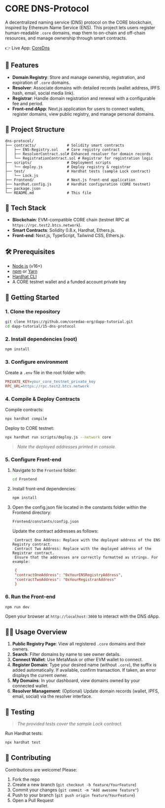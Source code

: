 # CORE DNS-Protocol

A decentralized naming service (DNS) protocol on the CORE blockchain, inspired by Ethereum Name Service (ENS). This project lets users register human-readable `.core` domains, map them to on-chain and off-chain resources, and manage ownership through smart contracts.

👉 Live App: [CoreDns](https://coredns.vercel.app/)

## 🚀 Features

- **Domain Registry**: Store and manage ownership, registration, and expiration of `.core` domains.
- **Resolver**: Associate domains with detailed records (wallet address, IPFS hash, email, social media link).
- **Registrar**: Handle domain registration and renewal with a configurable fee and period.
- **Front-end dApp**: Next.js application for users to connect wallets, register domains, view public registry, and manage personal domains.

## 📂 Project Structure

```
dns-protocol/
├── contracts/              # Solidity smart contracts
│   ├── ENS-Registry.sol    # Core registry contract
│   ├── ResolverContract.sol# Enhanced resolver for domain records
│   └── RegistrationContract.sol # Registrar for registration logic
├── scripts/                # Deployment scripts
│   └── deploy.js           # Deploy registry & registrar
├── test/                   # Hardhat tests (sample Lock contract)
│   └── Lock.js
├── Frontend/               # Next.js front-end application
├── hardhat.config.js       # Hardhat configuration (CORE testnet)
├── package.json
└── README.md               # This file
```

## 🔧 Tech Stack

- **Blockchain**: EVM-compatible CORE chain (testnet RPC at `https://rpc.test2.btcs.network`).
- **Smart Contracts**: Solidity 0.8.x, Hardhat, Ethers.js.
- **Front-end**: Next.js, TypeScript, Tailwind CSS, Ethers.js.

## 🛠 Prerequisites

- [Node.js](https://nodejs.org/) (v16+)
- [npm](https://www.npmjs.com/) or [Yarn](https://yarnpkg.com/)
- [Hardhat CLI](https://hardhat.org/)
- A CORE testnet wallet and a funded account private key

## 🚀 Getting Started

### 1. Clone the repository

```bash
git clone https://github.com/coredao-org/dapp-tutorial.git
cd dapp-tutorial/15-dns-protocol
```

### 2. Install dependencies (root)

```bash
npm install
```

### 3. Configure environment

Create a `.env` file in the root folder with:

```ini
PRIVATE_KEY=your_core_testnet_private_key
RPC_URL=https://rpc.test2.btcs.network
```

### 4. Compile & Deploy Contracts

Compile contracts:

```bash
npx hardhat compile
```

Deploy to CORE testnet:

```bash
npx hardhat run scripts/deploy.js --network core
```

> _Note the deployed addresses printed in console._

### 5. Configure Front-end

1.  Navigate to the `Frontend` folder:
    ```bash
    cd Frontend
    ```
2.  Install front-end dependencies:
    ```bash
    npm install
    ```
3.  Open the config.json file located in the constants folder within the Frontend directory:

    ```bash
    Frontend/constants/config.json
    ```

    Update the contract addresses as follows:

         Contract One Address: Replace with the deployed address of the ENS Registry contract.
         Contract Two Address: Replace with the deployed address of the Registrar contract.
         Ensure that the addresses are correctly formatted as strings. For example:

    ```ini
     {
     "contractOneAddress": "0xYourENSRegistryAddress",
     "contractTwoAddress": "0xYourRegistrarAddress"
     }

    ```

### 6. Run the Front-end

```bash
npm run dev
```

Open your browser at `http://localhost:3000` to interact with the DNS dApp.

## 🧑‍💻 Usage Overview

1. **Public Registry Page**: View all registered `.core` domains and their owners.
2. **Search**: Filter domains by name to see owner details.
3. **Connect Wallet**: Use MetaMask or other EVM wallet to connect.
4. **Register Domain**: Type your desired name (without `.core`), the suffix is added automatically. If available, confirm transaction. If taken, an error displays the current owner.
5. **My Domains**: In your dashboard, view domains owned by your connected wallet.
6. **Resolver Management**: (Optional) Update domain records (wallet, IPFS, email, social) via the resolver interface.

## 📝 Testing

> _The provided tests cover the sample Lock contract._

Run Hardhat tests:

```bash
npx hardhat test
```

## 🤝 Contributing

Contributions are welcome! Please:

1. Fork the repo
2. Create a new branch (`git checkout -b feature/YourFeature`)
3. Commit your changes (`git commit -m "Add awesome feature"`)
4. Push to your branch (`git push origin feature/YourFeature`)
5. Open a Pull Request
